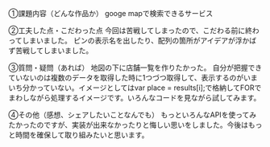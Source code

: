 ①課題内容（どんな作品か）
googe mapで検索できるサービス

②工夫した点・こだわった点
今回は苦戦してしまったので、こだわる前に終わってしまいました。
ピンの表示名を出したり、配列の箇所がアイデアが浮かばず苦戦してしまいました。

③質問・疑問（あれば）
地図の下に店舗一覧を作りたかった。
自分が把握できていないのは複数のデータを取得した時に1つづつ取得して、表示するのがいまいち分かっていない。イメージとしてはvar place = results[i];で格納してFORでまわしながら処理するイメージです。いろんなコードを見ながら試してみます。


④その他（感想、シェアしたいことなんでも）
もっといろんなAPIを使ってみたかったのですが、実装が出来なかったりと悔しい思いをしました。今後はもっと時間を確保して取り組みたいと思います。
